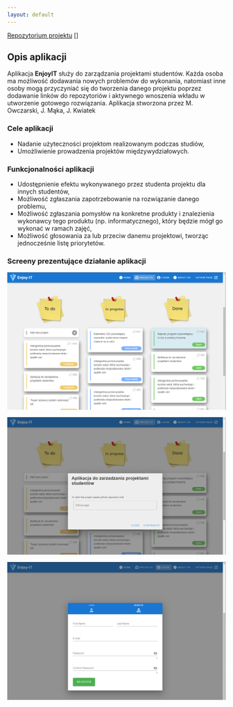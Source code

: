 ```yaml
---
layout: default
---
```

[Repozytorium projektu](https://github.com/flowerasny/EnjoyIT)
[]

## Opis aplikacji

Aplikacja **EnjoyIT** służy do zarządzania projektami studentów. Każda osoba ma możliwość dodawania nowych problemów do wykonania, natomiast inne osoby mogą przyczyniać się do tworzenia danego projektu poprzez dodawanie linków do repozytoriów i aktywnego wnoszenia wkładu w utworzenie gotowego rozwiązania. Aplikacja stworzona przez M. Owczarski, J. Mąka, J. Kwiatek

### Cele aplikacji

*   Nadanie użyteczności projektom realizowanym podczas studiów,
*   Umożliwienie prowadzenia projektów międzywydziałowych.

### Funkcjonalności aplikacji

*   Udostępnienie efektu wykonywanego przez studenta projektu dla innych studentów,
*   Możliwość zgłaszania zapotrzebowanie na rozwiązanie danego problemu,
*   Możliwość zgłaszania pomysłów na konkretne produkty i znalezienia wykonawcy tego produktu (np. informatycznego), który będzie mógł go wykonać w ramach zajęć,
*   Możliwość głosowania za lub przeciw danemu projektowi, tworząc jednocześnie listę priorytetów.

### Screeny prezentujące działanie aplikacji

![screen1](./assets/images/screen1.png)

![screen2](./assets/images/screen2.png)

![screen3](./assets/images/screen3.png)